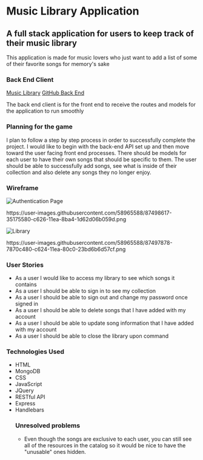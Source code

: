 <!DOCTYPE html>
<html>
<body>
<h1><strong>Music Library Application</strong></h1>
<h2>A full stack application for users to keep track of their music library</h2>
<p>This application is made for music lovers who just want to add a list of some of their favorite songs for memory's sake</p>

<h3>Back End Client</h3>
<a href="https://vast-atoll-95071.herokuapp.com/">Music Library</a>
<a href="https://github.com/ItsAllDari/music-library">GitHub Back End</a>
<p>The back end client is for the front end to receive the routes and models for the application to run smoothly</p>

<h3>Planning for the game</h3>
<p>I plan to follow a step by step process in order to successfully complete the project. I would like to begin with the back-end API set up and then move toward the user facing front end processes. There should be models for each user to have their own songs that should be specific to them. The user should be able to successfully add songs, see what is inside of their collection and also delete any songs they no longer enjoy.</p>

<h3>Wireframe</h3>
<img src"https://user-images.githubusercontent.com/58965588/87498617-35175580-c626-11ea-8ba4-1d62d06b059d.png" alt="Authentication Page"/>
<p>https://user-images.githubusercontent.com/58965588/87498617-35175580-c626-11ea-8ba4-1d62d06b059d.png</p>
<img src"https://user-images.githubusercontent.com/58965588/87497878-7870c480-c624-11ea-80c0-23bd6b6d57cf.png" alt="Library"/>
<p>https://user-images.githubusercontent.com/58965588/87497878-7870c480-c624-11ea-80c0-23bd6b6d57cf.png</p>

<h3>User Stories</h3>
<ul>
<li>As a user I would like to access my library to see which songs it contains</li>
<li>As a user I should be able to sign in to see my collection</li>
<li>As a user I should be able to sign out and change my password once signed in</li>
<li>As a user I should be able to delete songs that I have added with my account</li>
<li>As a user I should be able to update song information that I have added with my account</li>
<li>As a user I should be able to close the library upon command</li>
</ul>

<h3>Technologies Used</h3>
<ul>
<li>HTML</li>
<li>MongoDB</li>
<li>CSS</li>
<li>JavaScript</li>
<li>JQuery</li>
<li>RESTful API</li>
<li>Express</li>
<li>Handlebars</li>

<h3>Unresolved problems</h3>
<ul>
<li>Even though the songs are exclusive to each user, you can still see all of the resources in the catalog so it would be nice to have the "unusable" ones hidden.</li>
</ul>
</html>
</body>
